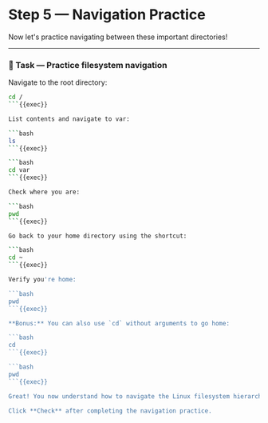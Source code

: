# Step 5 — Navigation Practice

Now let's practice navigating between these important directories!

---

### 🧭 Task — Practice filesystem navigation

Navigate to the root directory:

```bash
cd /
```{{exec}}

List contents and navigate to var:

```bash
ls
```{{exec}}

```bash
cd var
```{{exec}}

Check where you are:

```bash
pwd
```{{exec}}

Go back to your home directory using the shortcut:

```bash
cd ~
```{{exec}}

Verify you're home:

```bash
pwd
```{{exec}}

**Bonus:** You can also use `cd` without arguments to go home:

```bash
cd
```{{exec}}

```bash
pwd
```{{exec}}

Great! You now understand how to navigate the Linux filesystem hierarchy.

Click **Check** after completing the navigation practice.